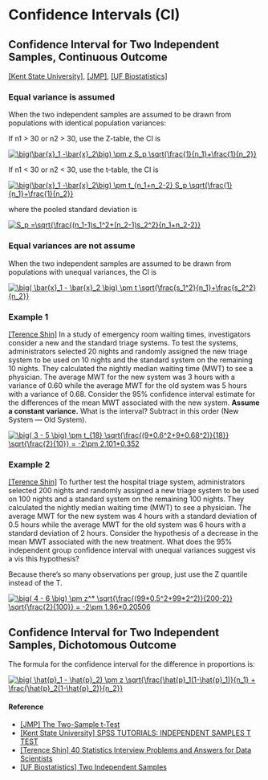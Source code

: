 
# Confidence Intervals (CI)


## Confidence Interval for Two Independent Samples, Continuous Outcome

[[Kent State University]][SPSS TUTORIALS: INDEPENDENT SAMPLES T TEST], [[JMP]][The Two-Sample t-Test], [[UF Biostatistics]][Two Independent Samples]

### Equal variance is assumed

When the two independent samples are assumed to be drawn from populations with identical population variances:

If n1 > 30 or n2 > 30, use the Z-table, the CI is

<a href="https://www.codecogs.com/eqnedit.php?latex=\big(\bar{x}_1&space;-\bar{x}_2\big)&space;\pm&space;z&space;S_p&space;\sqrt{\frac{1}{n_1}&plus;\frac{1}{n_2}}" target="_blank"><img src="https://latex.codecogs.com/gif.latex?\big(\bar{x}_1&space;-\bar{x}_2\big)&space;\pm&space;z&space;S_p&space;\sqrt{\frac{1}{n_1}&plus;\frac{1}{n_2}}" title="\big(\bar{x}_1 -\bar{x}_2\big) \pm z S_p \sqrt{\frac{1}{n_1}+\frac{1}{n_2}}" /></a>


If n1 < 30 or n2 < 30, use the t-table, the CI is

<a href="https://www.codecogs.com/eqnedit.php?latex=\big(\bar{x}_1&space;-\bar{x}_2\big)&space;\pm&space;t_{n_1&plus;n_2-2}&space;S_p&space;\sqrt{\frac{1}{n_1}&plus;\frac{1}{n_2}}" target="_blank"><img src="https://latex.codecogs.com/gif.latex?\big(\bar{x}_1&space;-\bar{x}_2\big)&space;\pm&space;t_{n_1&plus;n_2-2}&space;S_p&space;\sqrt{\frac{1}{n_1}&plus;\frac{1}{n_2}}" title="\big(\bar{x}_1 -\bar{x}_2\big) \pm t_{n_1+n_2-2} S_p \sqrt{\frac{1}{n_1}+\frac{1}{n_2}}" /></a>

where the pooled standard deviation is

<a href="https://www.codecogs.com/eqnedit.php?latex=S_p&space;=\sqrt{\frac{(n_1-1)s_1^2&plus;(n_2-1)s_2^2}{n_1&plus;n_2-2}}" target="_blank"><img src="https://latex.codecogs.com/gif.latex?S_p&space;=\sqrt{\frac{(n_1-1)s_1^2&plus;(n_2-1)s_2^2}{n_1&plus;n_2-2}}" title="S_p =\sqrt{\frac{(n_1-1)s_1^2+(n_2-1)s_2^2}{n_1+n_2-2}}" /></a>


### Equal variances are not assume

When the two independent samples are assumed to be drawn from populations with unequal variances, the CI is  

<a href="https://www.codecogs.com/eqnedit.php?latex=\big(&space;\bar{x}_1&space;-&space;\bar{x}_2&space;\big)&space;\pm&space;t&space;\sqrt{\frac{s_1^2}{n_1}&plus;\frac{s_2^2}{n_2}}" target="_blank"><img src="https://latex.codecogs.com/gif.latex?\big(&space;\bar{x}_1&space;-&space;\bar{x}_2&space;\big)&space;\pm&space;t&space;\sqrt{\frac{s_1^2}{n_1}&plus;\frac{s_2^2}{n_2}}" title="\big( \bar{x}_1 - \bar{x}_2 \big) \pm t \sqrt{\frac{s_1^2}{n_1}+\frac{s_2^2}{n_2}}" /></a> 


### Example 1

[[Terence Shin]][40 Statistics Interview Problems and Answers for Data Scientists] In a study of emergency room waiting times, investigators consider a new and the standard triage systems. To test the systems, administrators selected 20 nights and randomly assigned the new triage system to be used on 10 nights and the standard system on the remaining 10 nights. They calculated the nightly median waiting time (MWT) to see a physician. The average MWT for the new system was 3 hours with a variance of 0.60 while the average MWT for the old system was 5 hours with a variance of 0.68. Consider the 95% confidence interval estimate for the differences of the mean MWT associated with the new system. **Assume a constant variance.** What is the interval? Subtract in this order (New System — Old System).

<a href="https://www.codecogs.com/eqnedit.php?latex=\big(&space;3&space;-&space;5&space;\big)&space;\pm&space;t_{18}&space;\sqrt{\frac{(9*0.6^2&plus;9*0.68^2)}{18}}&space;\sqrt{\frac{2}{10}}&space;=&space;-2\pm&space;2.101*0.352" target="_blank"><img src="https://latex.codecogs.com/gif.latex?\big(&space;3&space;-&space;5&space;\big)&space;\pm&space;t_{18}&space;\sqrt{\frac{(9*0.6^2&plus;9*0.68^2)}{18}}&space;\sqrt{\frac{2}{10}}&space;=&space;-2\pm&space;2.101*0.352" title="\big( 3 - 5 \big) \pm t_{18} \sqrt{\frac{(9*0.6^2+9*0.68^2)}{18}} \sqrt{\frac{2}{10}} = -2\pm 2.101*0.352" /></a>


### Example 2

[[Terence Shin]][40 Statistics Interview Problems and Answers for Data Scientists] To further test the hospital triage system, administrators selected 200 nights and randomly assigned a new triage system to be used on 100 nights and a standard system on the remaining 100 nights. They calculated the nightly median waiting time (MWT) to see a physician. The average MWT for the new system was 4 hours with a standard deviation of 0.5 hours while the average MWT for the old system was 6 hours with a standard deviation of 2 hours. Consider the hypothesis of a decrease in the mean MWT associated with the new treatment. What does the 95% independent group confidence interval with unequal variances suggest vis a vis this hypothesis? 

Because there’s so many observations per group, just use the Z quantile instead of the T.

<a href="https://www.codecogs.com/eqnedit.php?latex=\big(&space;4&space;-&space;6&space;\big)&space;\pm&space;z^*&space;\sqrt{\frac{(99*0.5^2&plus;99*2^2)}{200-2}}&space;\sqrt{\frac{2}{100}}&space;=&space;-2\pm&space;1.96*0.20506" target="_blank"><img src="https://latex.codecogs.com/gif.latex?\big(&space;4&space;-&space;6&space;\big)&space;\pm&space;z^*&space;\sqrt{\frac{(99*0.5^2&plus;99*2^2)}{200-2}}&space;\sqrt{\frac{2}{100}}&space;=&space;-2\pm&space;1.96*0.20506" title="\big( 4 - 6 \big) \pm z^* \sqrt{\frac{(99*0.5^2+99*2^2)}{200-2}} \sqrt{\frac{2}{100}} = -2\pm 1.96*0.20506" /></a>



## Confidence Interval for Two Independent Samples, Dichotomous Outcome

The formula for the confidence interval for the difference in proportions is:

<a href="https://www.codecogs.com/eqnedit.php?latex=\big(&space;\hat{p}_1&space;-&space;\hat{p}_2)&space;\pm&space;z&space;\sqrt{\frac{\hat{p}_1(1-\hat{p}_1)}{n_1}&space;&plus;&space;\frac{\hat{p}_2(1-\hat{p}_2)}{n_2}}" target="_blank"><img src="https://latex.codecogs.com/gif.latex?\big(&space;\hat{p}_1&space;-&space;\hat{p}_2)&space;\pm&space;z&space;\sqrt{\frac{\hat{p}_1(1-\hat{p}_1)}{n_1}&space;&plus;&space;\frac{\hat{p}_2(1-\hat{p}_2)}{n_2}}" title="\big( \hat{p}_1 - \hat{p}_2) \pm z \sqrt{\frac{\hat{p}_1(1-\hat{p}_1)}{n_1} + \frac{\hat{p}_2(1-\hat{p}_2)}{n_2}}" /></a>



#### Reference

* [The Two-Sample t-Test]: https://www.jmp.com/en_us/statistics-knowledge-portal/t-test/two-sample-t-test.html
[[JMP] The Two-Sample t-Test](https://www.jmp.com/en_us/statistics-knowledge-portal/t-test/two-sample-t-test.html)
* [SPSS TUTORIALS: INDEPENDENT SAMPLES T TEST]: https://libguides.library.kent.edu/spss/independentttest
[[Kent State University] SPSS TUTORIALS: INDEPENDENT SAMPLES T TEST](https://libguides.library.kent.edu/spss/independentttest)
* [40 Statistics Interview Problems and Answers for Data Scientists]:https://towardsdatascience.com/40-statistics-interview-problems-and-answers-for-data-scientists-6971a02b7eee
[[Terence Shin] 40 Statistics Interview Problems and Answers for Data Scientists](https://towardsdatascience.com/40-statistics-interview-problems-and-answers-for-data-scientists-6971a02b7eee)
* [Two Independent Samples]:https://bolt.mph.ufl.edu/6050-6052/unit-4b/module-13/two-independent-samples/
[[UF Biostatistics] Two Independent Samples](https://bolt.mph.ufl.edu/6050-6052/unit-4b/module-13/two-independent-samples/)

